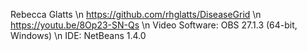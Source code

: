 Rebecca Glatts \n
https://github.com/rhglatts/DiseaseGrid \n
https://youtu.be/8Op23-SN-Qs \n
Video Software: OBS 27.1.3 (64-bit, Windows) \n
IDE: NetBeans 1.4.0
